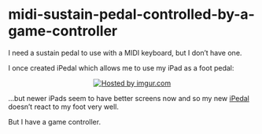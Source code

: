 # midi-sustain-pedal-controlled-by-a-game-controller

I need a sustain pedal to use with a MIDI keyboard, but I don’t have one.

I once created iPedal which allows me to use my iPad as a foot pedal:

<p align="center"><a href="http://imgur.com/7fEbNrQ"><img src="http://i.imgur.com/7fEbNrQ.jpg" title="Hosted by imgur.com"/></a></p>

...but newer iPads seem to have better screens now and so my new [iPedal](https://github.com/dtinth/ipedal) doesn’t react to my foot very well.

But I have a game controller.
